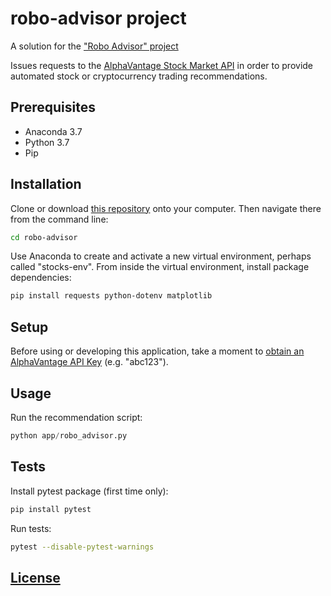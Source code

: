 # robo-advisor project

A solution for the ["Robo Advisor" project](https://github.com/prof-rossetti/intro-to-python/blob/master/projects/robo-advisor/README.md)

Issues requests to the [AlphaVantage Stock Market API](alphavantage.co/) in order to provide automated stock or cryptocurrency trading recommendations.

## Prerequisites

+ Anaconda 3.7
+ Python 3.7
+ Pip

## Installation
Clone or download [this repository](https://github.com/sma299/robo-advisor) onto your computer. Then navigate there from the command line:

```sh
cd robo-advisor
```
Use Anaconda to create and activate a new virtual environment, perhaps called "stocks-env". From inside the virtual environment, install package dependencies:

```sh
pip install requests python-dotenv matplotlib
```

## Setup

Before using or developing this application, take a moment to [obtain an AlphaVantage API Key](https://alphavantage.co/support/#api-key) (e.g. "abc123").


## Usage
 
Run the recommendation script:

```py
python app/robo_advisor.py
```

## Tests

Install pytest package (first time only):
``` sh
pip install pytest
```

Run tests:
```sh
pytest --disable-pytest-warnings
```

## [License](/LICENSE.md)
